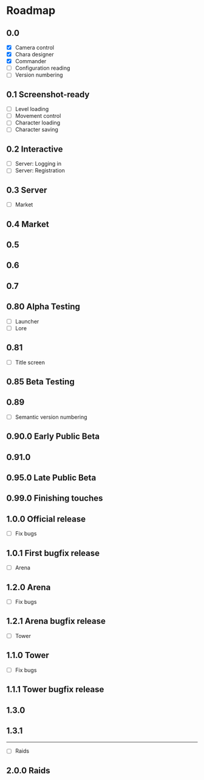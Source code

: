 # Roadmap

## 0.0
- [x] Camera control
- [x] Chara designer
- [x] Commander
- [ ] Configuration reading
- [ ] Version numbering

## 0.1 Screenshot-ready
- [ ] Level loading
- [ ] Movement control
- [ ] Character loading
- [ ] Character saving

## 0.2 Interactive
- [ ] Server: Logging in
- [ ] Server: Registration

## 0.3 Server
- [ ] Market

## 0.4 Market

## 0.5

## 0.6

## 0.7

## 0.80 Alpha Testing
- [ ] Launcher
- [ ] Lore

## 0.81
- [ ] Title screen

## 0.85 Beta Testing

## 0.89
- [ ] Semantic version numbering

## 0.90.0 Early Public Beta

## 0.91.0

## 0.95.0 Late Public Beta

## 0.99.0 Finishing touches

## 1.0.0 Official release
- [ ] Fix bugs

## 1.0.1 First bugfix release
- [ ] Arena

## 1.2.0 Arena
- [ ] Fix bugs

## 1.2.1 Arena bugfix release
- [ ] Tower

## 1.1.0 Tower
- [ ] Fix bugs

## 1.1.1 Tower bugfix release

## 1.3.0

## 1.3.1

---
- [ ] Raids

## 2.0.0 Raids
